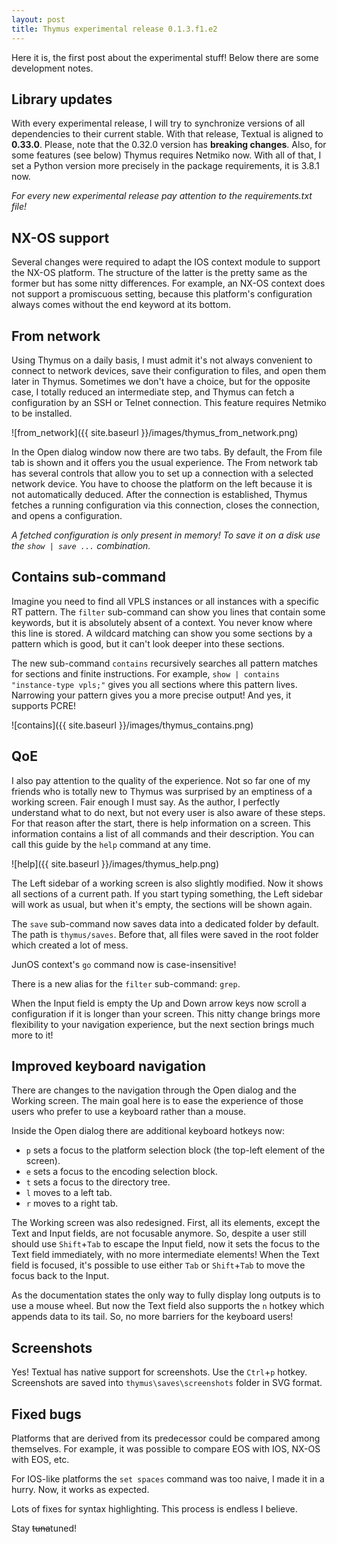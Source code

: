```yaml
---
layout: post
title: Thymus experimental release 0.1.3.f1.e2
---
```


Here it is, the first post about the experimental stuff! Below there are some development notes.

## Library updates

With every experimental release, I will try to synchronize versions of all dependencies to their current stable. With that release, Textual is aligned to __0.33.0__. Please, note that the 0.32.0 version has __breaking changes__. Also, for some features (see below) Thymus requires Netmiko now. With all of that, I set a Python version more precisely in the package requirements, it is 3.8.1 now.

_For every new experimental release pay attention to the requirements.txt file!_

## NX-OS support

Several changes were required to adapt the IOS context module to support the NX-OS platform. The structure of the latter is the pretty same as the former but has some nitty differences. For example, an NX-OS context does not support a promiscuous setting, because this platform's configuration always comes without the end keyword at its bottom.

## From network

Using Thymus on a daily basis, I must admit it's not always convenient to connect to network devices, save their configuration to files, and open them later in Thymus. Sometimes we don't have a choice, but for the opposite case, I totally reduced an intermediate step, and Thymus can fetch a configuration by an SSH or Telnet connection. This feature requires Netmiko to be installed.

![from_network]({{ site.baseurl }}/images/thymus_from_network.png)

In the Open dialog window now there are two tabs. By default, the From file tab is shown and it offers you the usual experience. The From network tab has several controls that allow you to set up a connection with a selected network device. You have to choose the platform on the left because it is not automatically deduced. After the connection is established, Thymus fetches a running configuration via this connection, closes the connection, and opens a configuration.

_A fetched configuration is only present in memory! To save it on a disk use the `show | save ...` combination._

## Contains sub-command

Imagine you need to find all VPLS instances or all instances with a specific RT pattern. The `filter` sub-command can show you lines that contain some keywords, but it is absolutely absent of a context. You never know where this line is stored. A wildcard matching can show you some sections by a pattern which is good, but it can't look deeper into these sections.

The new sub-command `contains` recursively searches all pattern matches for sections and finite instructions. For example, `show | contains "instance-type vpls;"` gives you all sections where this pattern lives. Narrowing your pattern gives you a more precise output! And yes, it supports PCRE!

![contains]({{ site.baseurl }}/images/thymus_contains.png)

## QoE

I also pay attention to the quality of the experience. Not so far one of my friends who is totally new to Thymus was surprised by an emptiness of a working screen. Fair enough I must say. As the author, I perfectly understand what to do next, but not every user is also aware of these steps. For that reason after the start, there is help information on a screen. This information contains a list of all commands and their description. You can call this guide by the `help` command at any time.

![help]({{ site.baseurl }}/images/thymus_help.png)

The Left sidebar of a working screen is also slightly modified. Now it shows all sections of a current path. If you start typing something, the Left sidebar will work as usual, but when it's empty, the sections will be shown again.

The `save` sub-command now saves data into a dedicated folder by default. The path is `thymus/saves`. Before that, all files were saved in the root folder which created a lot of mess.

JunOS context's `go` command now is case-insensitive!

There is a new alias for the `filter` sub-command: `grep`.

When the Input field is empty the Up and Down arrow keys now scroll a configuration if it is longer than your screen. This nitty change brings more flexibility to your navigation experience, but the next section brings much more to it!

## Improved keyboard navigation

There are changes to the navigation through the Open dialog and the Working screen. The main goal here is to ease the experience of those users who prefer to use a keyboard rather than a mouse.

Inside the Open dialog there are additional keyboard hotkeys now:

* `p` sets a focus to the platform selection block (the top-left element of the screen).
* `e` sets a focus to the encoding selection block.
* `t` sets a focus to the directory tree.
* `l` moves to a left tab.
* `r` moves to a right tab.

The Working screen was also redesigned. First, all its elements, except the Text and Input fields, are not focusable anymore. So, despite a user still should use `Shift`+`Tab` to escape the Input field, now it sets the focus to the Text field immediately, with no more intermediate elements! When the Text field is focused, it's possible to use either `Tab` or `Shift`+`Tab` to move the focus back to the Input.

As the documentation states the only way to fully display long outputs is to use a mouse wheel. But now the Text field also supports the `n` hotkey which appends data to its tail. So, no more barriers for the keyboard users!

## Screenshots

Yes! Textual has native support for screenshots. Use the `Ctrl`+`p` hotkey. Screenshots are saved into `thymus\saves\screenshots` folder in SVG format.

## Fixed bugs

Platforms that are derived from its predecessor could be compared among themselves. For example, it was possible to compare EOS with IOS, NX-OS with EOS, etc.

For IOS-like platforms the `set spaces` command was too naive, I made it in a hurry. Now, it works as expected.

Lots of fixes for syntax highlighting. This process is endless I believe.


Stay ~~tuna~~tuned!
